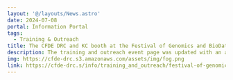 ```yaml
---
layout: '@/layouts/News.astro'
date: 2024-07-08
portal: Information Portal
tags:
  - Training & Outreach
title: The CFDE DRC and KC booth at the Festival of Genomics and BioData
description: The training and outreach event page was updated with an announcement about the CFDE participation in the Festival of Genomics and BioData scientific meeting.
img: https://cfde-drc.s3.amazonaws.com/assets/img/fog.png
link: https://cfde-drc.s/info/training_and_outreach/festival-of-genomics
---
```


